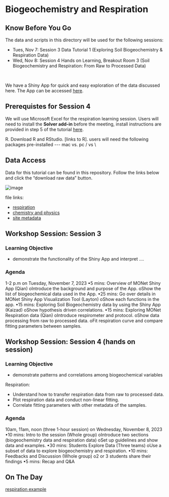 Biogeochemistry and Respiration
================

## Know Before You Go

The data and scripts in this directory will be used for the following sessions:
- Tues, Nov 7: Session 3 Data Tutorial 1 (Exploring Soil Biogeochemistry & Respiration Data)
- Wed, Nov 8: Session 4 Hands on Learning, Breakout Room 3 (Soil Biogeochemistry and Respiration: From Raw to Processed Data)
<br>

We have a Shiny App for quick and easy exploration of the data discussed here. The App can be accessed [here](https://shinyproxy.emsl.pnnl.gov/app/1000soils).

## Prerequistes for Session 4

We will use Microsoft Excel for the respiration learning session. Users will need to install the **Solver add-in** before the meeting, install instructions are provided in step 5 of the tutorial [here](https://github.com/EMSL-MONet/CommSciMtg_Nov23/blob/main/Biogeochem/Respration%20Curve%20Fitting%20with%20Excel.docx).

R. Download R and RStudio. [links to R]. users will need the following packages pre-installed ---
mac vs. pc / vs \

## Data Access

Data for this tutorial can be found in this repository. Follow the links
below and click the “download raw data” button.

![image](https://github.com/EMSL-MONet/CommSciMtg_Nov23/assets/50244730/1a5382ac-8708-455f-88b5-06b66c117725)


file links:

- [respiration](https://github.com/EMSL-MONet/CommSciMtg_Nov23/blob/main/Biogeochem/data/Respiration_Raw_Data.csv)
- [chemistry and
  physics](https://github.com/EMSL-MONet/CommSciMtg_Nov23/blob/main/Biogeochem/data/bgc_data.csv)
- [site
  metadata](https://github.com/EMSL-MONet/CommSciMtg_Nov23/blob/main/Biogeochem/data/bgc_metadata.csv)


## Workshop Session: Session 3
### Learning Objective
- demonstrate the functionality of the Shiny App and interpret ....

### Agenda
1-2 p.m on Tuesday, November 7, 2023
•5 mins: Overview of MONet Shiny App (Qian)
oIntroduce the background and purpose of the App.
oShow the list of biogeochemical data used in the App.
•25 mins: Go over details in MONet Shiny App Visualization Tool (Layton)
oShow each functions in the app.
•15 mins: Exploring Soil Biogeochemistry data by using the Shiny App (Kaizad)
oShow hypothesis driven correlations.
•15 mins: Exploring MONet Respiration data (Qian)
oIntroduce respirometer and protocol.
oShow data processing from raw to processed data.
oFit respiration curve and compare fitting parameters between samples.

## Workshop Session: Session 4 (hands on session)
### Learning Objective
- demonstrate patterns and correlations among biogeochemical variables

Respiration:
- Understand how to transfer respiration data from raw to processed data.
- Plot respiration data and conduct non-linear fitting.
- Correlate fitting parameters with other metadata of the samples. 

### Agenda

10am, 11am, noon (three 1-hour session) on Wednesday, November 8, 2023
•10 mins: Intro to the session (Whole group)
oIntroduce two sections (biogeochemistry data and respiration data)
oSet up guidelines and show data and examples.
•30 mins: Students Explore Data (Three teams)
oUse a subset of data to explore biogeochemistry and respiration.
•10 mins: Feedbacks and Discussion (Whole group)
o2 or 3 students share their findings
•5 mins: Recap and Q&A




## On The Day

[respiration example](https://github.com/EMSL-MONet/CommSciMtg_Nov23/blob/main/Biogeochem/data/Respiration_Example.xlsx)


